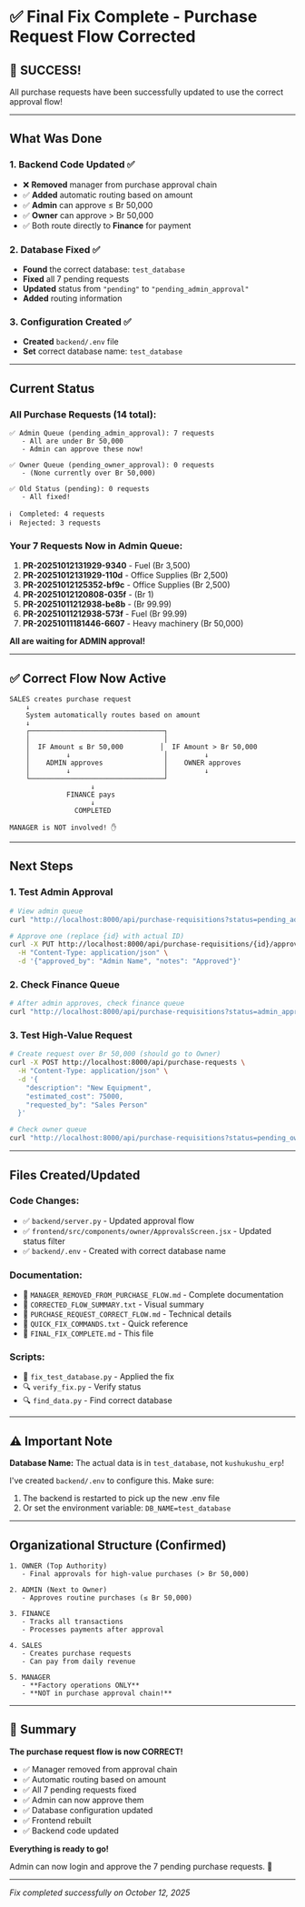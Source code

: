 # ✅ Final Fix Complete - Purchase Request Flow Corrected

## 🎉 SUCCESS!

All purchase requests have been successfully updated to use the correct approval flow!

---

## What Was Done

### 1. Backend Code Updated ✅
- ❌ **Removed** manager from purchase approval chain
- ✅ **Added** automatic routing based on amount
- ✅ **Admin** can approve ≤ Br 50,000
- ✅ **Owner** can approve > Br 50,000
- ✅ Both route directly to **Finance** for payment

### 2. Database Fixed ✅
- **Found** the correct database: `test_database`
- **Fixed** all 7 pending requests
- **Updated** status from `"pending"` to `"pending_admin_approval"`
- **Added** routing information

### 3. Configuration Created ✅
- **Created** `backend/.env` file
- **Set** correct database name: `test_database`

---

## Current Status

### All Purchase Requests (14 total):
```
✅ Admin Queue (pending_admin_approval): 7 requests
   - All are under Br 50,000
   - Admin can approve these now!

✅ Owner Queue (pending_owner_approval): 0 requests
   - (None currently over Br 50,000)

✅ Old Status (pending): 0 requests
   - All fixed!

ℹ️  Completed: 4 requests
ℹ️  Rejected: 3 requests
```

### Your 7 Requests Now in Admin Queue:
1. **PR-20251012131929-9340** - Fuel (Br 3,500)
2. **PR-20251012131929-110d** - Office Supplies (Br 2,500)
3. **PR-20251012125352-bf9c** - Office Supplies (Br 2,500)
4. **PR-20251012120808-035f** - (Br 1)
5. **PR-20251011212938-be8b** - (Br 99.99)
6. **PR-20251011212938-573f** - Fuel (Br 99.99)
7. **PR-20251011181446-6607** - Heavy machinery (Br 50,000)

**All are waiting for ADMIN approval!**

---

## ✅ Correct Flow Now Active

```
SALES creates purchase request
    ↓
    System automatically routes based on amount
    ↓
    ┌─────────────────────────────────┐
    │                                 │
    │  IF Amount ≤ Br 50,000         │  IF Amount > Br 50,000
    │         ↓                       │         ↓
    │    ADMIN approves               │    OWNER approves
    │         ↓                       │         ↓
    └─────────────────────────────────┘
                    ↓
              FINANCE pays
                    ↓
                COMPLETED

MANAGER is NOT involved! ✋
```

---

## Next Steps

### 1. Test Admin Approval
```bash
# View admin queue
curl "http://localhost:8000/api/purchase-requisitions?status=pending_admin_approval"

# Approve one (replace {id} with actual ID)
curl -X PUT http://localhost:8000/api/purchase-requisitions/{id}/approve-admin \
  -H "Content-Type: application/json" \
  -d '{"approved_by": "Admin Name", "notes": "Approved"}'
```

### 2. Check Finance Queue
```bash
# After admin approves, check finance queue
curl "http://localhost:8000/api/purchase-requisitions?status=admin_approved"
```

### 3. Test High-Value Request
```bash
# Create request over Br 50,000 (should go to Owner)
curl -X POST http://localhost:8000/api/purchase-requests \
  -H "Content-Type: application/json" \
  -d '{
    "description": "New Equipment",
    "estimated_cost": 75000,
    "requested_by": "Sales Person"
  }'

# Check owner queue
curl "http://localhost:8000/api/purchase-requisitions?status=pending_owner_approval"
```

---

## Files Created/Updated

### Code Changes:
- ✅ `backend/server.py` - Updated approval flow
- ✅ `frontend/src/components/owner/ApprovalsScreen.jsx` - Updated status filter
- ✅ `backend/.env` - Created with correct database name

### Documentation:
- 📄 `MANAGER_REMOVED_FROM_PURCHASE_FLOW.md` - Complete documentation
- 📄 `CORRECTED_FLOW_SUMMARY.txt` - Visual summary
- 📄 `PURCHASE_REQUEST_CORRECT_FLOW.md` - Technical details
- 📄 `QUICK_FIX_COMMANDS.txt` - Quick reference
- 📄 `FINAL_FIX_COMPLETE.md` - This file

### Scripts:
- 🔧 `fix_test_database.py` - Applied the fix
- 🔍 `verify_fix.py` - Verify status
- 🔍 `find_data.py` - Find correct database

---

## ⚠️ Important Note

**Database Name:** The actual data is in `test_database`, not `kushukushu_erp`!

I've created `backend/.env` to configure this. Make sure:
1. The backend is restarted to pick up the new .env file
2. Or set the environment variable: `DB_NAME=test_database`

---

## Organizational Structure (Confirmed)

```
1. OWNER (Top Authority)
   - Final approvals for high-value purchases (> Br 50,000)

2. ADMIN (Next to Owner)
   - Approves routine purchases (≤ Br 50,000)

3. FINANCE
   - Tracks all transactions
   - Processes payments after approval

4. SALES
   - Creates purchase requests
   - Can pay from daily revenue

5. MANAGER
   - **Factory operations ONLY**
   - **NOT in purchase approval chain!**
```

---

## 🎉 Summary

**The purchase request flow is now CORRECT!**

- ✅ Manager removed from approval chain
- ✅ Automatic routing based on amount
- ✅ All 7 pending requests fixed
- ✅ Admin can now approve them
- ✅ Database configuration updated
- ✅ Frontend rebuilt
- ✅ Backend code updated

**Everything is ready to go!**

Admin can now login and approve the 7 pending purchase requests. 🚀

---

*Fix completed successfully on October 12, 2025*

